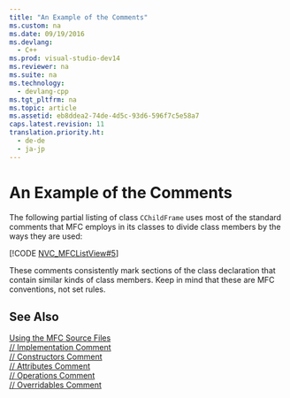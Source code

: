 ```yaml
---
title: "An Example of the Comments"
ms.custom: na
ms.date: 09/19/2016
ms.devlang: 
  - C++
ms.prod: visual-studio-dev14
ms.reviewer: na
ms.suite: na
ms.technology: 
  - devlang-cpp
ms.tgt_pltfrm: na
ms.topic: article
ms.assetid: eb8ddea2-74de-4d5c-93d6-596f7c5e58a7
caps.latest.revision: 11
translation.priority.ht: 
  - de-de
  - ja-jp
---
```

# An Example of the Comments
The following partial listing of class `CChildFrame` uses most of the standard comments that MFC employs in its classes to divide class members by the ways they are used:  
  
 [!CODE [NVC_MFCListView#5](../CodeSnippet/VS_Snippets_Cpp/NVC_MFCListView#5)]  
  
 These comments consistently mark sections of the class declaration that contain similar kinds of class members. Keep in mind that these are MFC conventions, not set rules.  
  
## See Also  
 [Using the MFC Source Files](../vs140/Using-the-MFC-Source-Files.md)   
 [// Implementation Comment](../vs140/---Implementation-Comment.md)   
 [// Constructors Comment](../vs140/---Constructors-Comment.md)   
 [// Attributes Comment](../vs140/---Attributes-Comment.md)   
 [// Operations Comment](../vs140/---Operations-Comment.md)   
 [// Overridables Comment](../vs140/---Overridables-Comment.md)